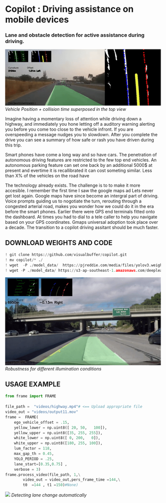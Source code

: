 # Copilot : Driving assistance on mobile devices
### Lane and obstacle detection for active assistance during driving.

![](./images/assets/Top-View.gif)
*Vehicle* *Position* *+* *collision* *time* *superposed* *in* *the* *top* *view* 

Imagine having a momentary loss of attention while driving down a highway, and immediately you hone letting off a auditory warning alerting you before you come too close to the vehicle infront. If you are overspeeding a message nudges you to slowdown. After you complete the drive you can see a summary of how safe or rash you have driven during this trip.

Smart phones have come a long way and so have cars. The penetration of autonomous driving features are restricted to the few top end vehicles. An autonomous parking feature can set one back by an additional 5000$ at present and evertime it is recallibrated it can cost someting similar. Less than X% of the vehicles on the road have 

The technology already exists. The challenge is to to make it more accesible. I remember the first time I saw the google maps ad Lets never get lost again. Google maps have since become an intergral part of driving. Voice prompts guiding us to nogotiate the turn, rerouting through a congested arterial road,  makes you wonder how we could do it in the era before the smart phones. Earlier there were GPS end terminals fitted onto the dashboard. At times you had to dial to a tele caller to help you navigate based on your GPS coordinates. Gmaps universal adoption took place over a decade. The transition to a copilot driving assitant should be much faster. 

## DOWNLOAD WEIGHTS AND CODE

```python
! git clone https://github.com/visualbuffer/copilot.git
! mv copilot/* ./
! wget  -P ./model_data/  https://pjreddie.com/media/files/yolov3.weights
! wget -P ./model_data/ https://s3-ap-southeast-1.amazonaws.com/deeplearning-mat/backend.h5
```

![](./images/assets/Lightness.gif)
*Robustness* *for* *different* *illumination* *conditions*

## USAGE EXAMPLE
```python
from frame import FRAME

file_path =  "videos/highway.mp4"# <== Upload appropriate file          
video_out = "videos/output11.mov"
frame =  FRAME( 
    ego_vehicle_offset = .15,
    yellow_lower = np.uint8([ 20, 50,   100]),
    yellow_upper = np.uint8([35, 255, 255]),
    white_lower = np.uint8([ 0, 200,   0]),
    white_upper = np.uint8([180, 255, 100]), 
    lum_factor = 118,
    max_gap_th = 0.45,
    YOLO_PERIOD = .25,
    lane_start=[0.35,0.75] , 
    verbose = 3)
frame.process_video(file_path, 1,\
        video_out = video_out,pers_frame_time =144,\
        t0  =144 , t1 =150)#None)
```


![](./images/assets/Lene-Change.gif)
*Detecting* *lane* *change* *automatically*
